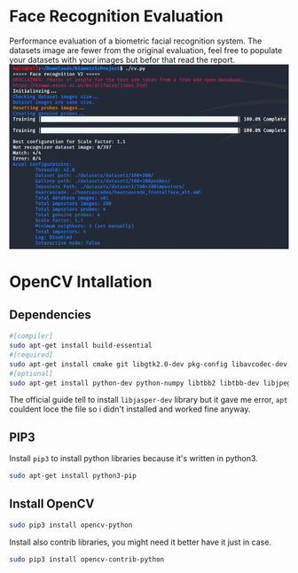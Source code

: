 # Face Recognition Evaluation
Performance evaluation of a biometric facial recognition system.
The datasets image are fewer from the original evaluation, feel free to populate your datasets with your images but befor that read the report.
![img](./Screen1.PNG)
# OpenCV Intallation
## Dependencies
```bash
#[compiler]
sudo apt-get install build-essential
#[required]
sudo apt-get install cmake git libgtk2.0-dev pkg-config libavcodec-dev libavformat-dev libswscale-dev
#[optional]
sudo apt-get install python-dev python-numpy libtbb2 libtbb-dev libjpeg-dev libpng-dev libtiff-dev libdc1394-22-dev
```
The official guide tell to install `libjasper-dev` library but it gave me error, `apt` couldent loce the file so i didn't installed and worked fine anyway.
## PIP3
Install `pip3` to install python libraries because it's written in python3.
``` bash
sudo apt-get install python3-pip
```
## Install OpenCV
``` bash
sudo pip3 install opencv-python
```
Install also contrib libraries, you might need it better have it just in case.
``` bash
sudo pip3 install opencv-contrib-python 
```
